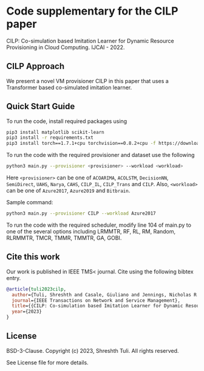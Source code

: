 # Code supplementary for the CILP paper

CILP: Co-simulation based Imitation Learner for Dynamic Resource Provisioning in Cloud Computing. IJCAI - 2022.


## CILP Approach
We present a novel VM provisioner CILP in this paper that uses a Transformer based co-simulated imitation learner.

## Quick Start Guide
To run the code, install required packages using
```bash
pip3 install matplotlib scikit-learn
pip3 install -r requirements.txt
pip3 install torch==1.7.1+cpu torchvision==0.8.2+cpu -f https://download.pytorch.org/whl/torch_stable.html
```

To run the code with the required provisioner and dataset use the following
```bash
python3 main.py --provisioner <provisioner> --workload <workload>
```
Here `<provisioner>` can be one of `ACOARIMA`, `ACOLSTM`, `DecisionNN`, `SemiDirect`, `UAHS`, `Narya`, `CAHS`, `CILP_IL`, `CILP_Trans` and `CILP`. Also, `<workload>` can be one of `Azure2017`, `Azure2019` and `Bitbrain`.

Sample command:
```bash
python3 main.py --provisioner CILP --workload Azure2017
```
To run the code with the required scheduler, modify line 104 of main.py to one of the several options including LRMMTR, RF, RL, RM, Random, RLRMMTR, TMCR, TMMR, TMMTR, GA, GOBI.

## Cite this work
Our work is published in IEEE TMS< journal. Cite using the following bibtex entry.
```bibtex
@article{tuli2023cilp,
  author={Tuli, Shreshth and Casale, Giuliano and Jennings, Nicholas R.},
  journal={IEEE Transactions on Network and Service Management}, 
  title={{CILP: Co-simulation based Imitation Learner for Dynamic Resource Provisioning in Cloud Computing}}, 
  year={2023}
}
```
## License

BSD-3-Clause. 
Copyright (c) 2023, Shreshth Tuli.
All rights reserved.

See License file for more details.

